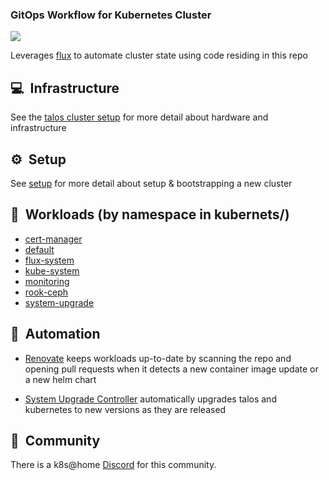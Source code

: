 ### GitOps Workflow for Kubernetes Cluster

![](https://i.imgur.com/KHFP4uR.png)

Leverages [flux](https://github.com/fluxcd/flux2) to automate cluster state using code residing in this repo

## :computer:&nbsp; Infrastructure

See the [talos cluster setup](setup/talos/README.md) for more detail about hardware and infrastructure

## :gear:&nbsp; Setup

See [setup](setup/README.md) for more detail about setup & bootstrapping a new cluster

## :wrench:&nbsp; Workloads (by namespace in kubernets/)

* [cert-manager](kubernets/cert-manager/)
* [default](kubernets/default/)
* [flux-system](kubernets/flux-system/)
* [kube-system](kubernets/kube-system/)
* [monitoring](kubernets/monitoring/)
* [rook-ceph](kubernets/rook-ceph/)
* [system-upgrade](kubernets/system-upgrade/)

## :robot:&nbsp; Automation

* [Renovate](https://github.com/renovatebot/renovate) keeps workloads up-to-date by scanning the repo and opening pull requests when it detects a new container image update or a new helm chart
- [System Upgrade Controller](https://github.com/rancher/system-upgrade-controller) automatically upgrades talos and kubernetes to new versions as they are released

## :handshake:&nbsp; Community

There is a k8s@home [Discord](https://discord.gg/7PbmHRK) for this community.
